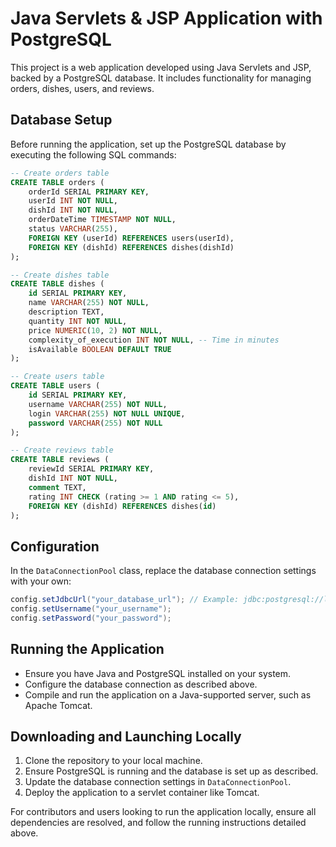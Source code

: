 
# Java Servlets & JSP Application with PostgreSQL

This project is a web application developed using Java Servlets and JSP, backed by a PostgreSQL database. It includes functionality for managing orders, dishes, users, and reviews.

## Database Setup

Before running the application, set up the PostgreSQL database by executing the following SQL commands:

```sql
-- Create orders table
CREATE TABLE orders (
    orderId SERIAL PRIMARY KEY,
    userId INT NOT NULL,
    dishId INT NOT NULL,
    orderDateTime TIMESTAMP NOT NULL,
    status VARCHAR(255),
    FOREIGN KEY (userId) REFERENCES users(userId),
    FOREIGN KEY (dishId) REFERENCES dishes(dishId)
);

-- Create dishes table
CREATE TABLE dishes (
    id SERIAL PRIMARY KEY,
    name VARCHAR(255) NOT NULL,
    description TEXT,
    quantity INT NOT NULL,
    price NUMERIC(10, 2) NOT NULL,
    complexity_of_execution INT NOT NULL, -- Time in minutes
    isAvailable BOOLEAN DEFAULT TRUE
);

-- Create users table
CREATE TABLE users (
    id SERIAL PRIMARY KEY,
    username VARCHAR(255) NOT NULL,
    login VARCHAR(255) NOT NULL UNIQUE,
    password VARCHAR(255) NOT NULL
);

-- Create reviews table
CREATE TABLE reviews (
    reviewId SERIAL PRIMARY KEY,
    dishId INT NOT NULL,
    comment TEXT,
    rating INT CHECK (rating >= 1 AND rating <= 5),
    FOREIGN KEY (dishId) REFERENCES dishes(id)
);
```

## Configuration

In the `DataConnectionPool` class, replace the database connection settings with your own:

```java
config.setJdbcUrl("your_database_url"); // Example: jdbc:postgresql://localhost/Restaurant
config.setUsername("your_username");
config.setPassword("your_password");
```

## Running the Application

- Ensure you have Java and PostgreSQL installed on your system.
- Configure the database connection as described above.
- Compile and run the application on a Java-supported server, such as Apache Tomcat.

## Downloading and Launching Locally

1. Clone the repository to your local machine.
2. Ensure PostgreSQL is running and the database is set up as described.
3. Update the database connection settings in `DataConnectionPool`.
4. Deploy the application to a servlet container like Tomcat.

For contributors and users looking to run the application locally, ensure all dependencies are resolved, and follow the running instructions detailed above.
